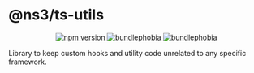 # @ns3/ts-utils

<p align="center">
  <a href="https://www.npmjs.com/package/@ns3/ts-utils">
    <img src="https://img.shields.io/npm/v/@ns3/ts-utils.svg" alt="npm version">
  </a>
  <a href="https://bundlephobia.com/package/@ns3/ts-utils">
    <img src="https://img.shields.io/bundlephobia/minzip/@ns3/ts-utils" alt="bundlephobia">
  </a>    
  <a href="https://bundlephobia.com/package/@ns3/ts-utils">
    <img src="https://badgen.net/bundlephobia/tree-shaking/react-colorful" alt="bundlephobia">
  </a>
</p>

Library to keep custom hooks and utility code unrelated to any specific framework.
